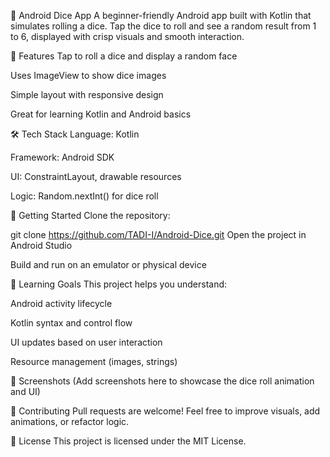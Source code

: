 🎲 Android Dice App
A beginner-friendly Android app built with Kotlin that simulates rolling a dice. Tap the dice to roll and see a random result from 1 to 6, displayed with crisp visuals and smooth interaction.

📱 Features
Tap to roll a dice and display a random face

Uses ImageView to show dice images

Simple layout with responsive design

Great for learning Kotlin and Android basics

🛠️ Tech Stack
Language: Kotlin

Framework: Android SDK

UI: ConstraintLayout, drawable resources

Logic: Random.nextInt() for dice roll

🚀 Getting Started
Clone the repository:


git clone https://github.com/TADI-I/Android-Dice.git
Open the project in Android Studio

Build and run on an emulator or physical device

🎯 Learning Goals
This project helps you understand:

Android activity lifecycle

Kotlin syntax and control flow

UI updates based on user interaction

Resource management (images, strings)

📸 Screenshots
(Add screenshots here to showcase the dice roll animation and UI)

🤝 Contributing
Pull requests are welcome! Feel free to improve visuals, add animations, or refactor logic.

📄 License
This project is licensed under the MIT License.
